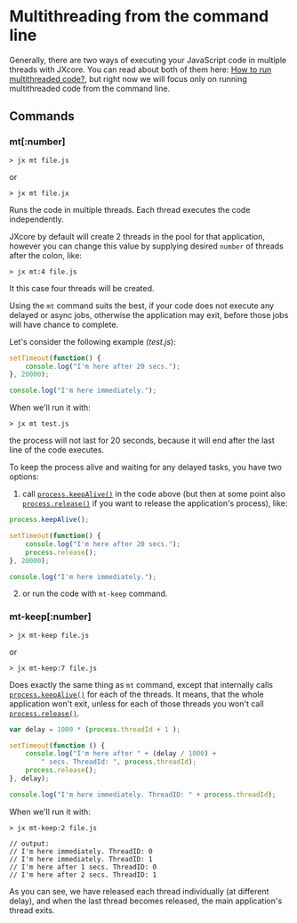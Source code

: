 
# Multithreading from the command line

Generally, there are two ways of executing your JavaScript code in multiple threads with JXcore.
You can read about both of them here: [How to run multithreaded code?](jxcore-feature-multithreading.markdown#how-to-run-multithreaded-code),
but right now we will focus only on running multithreaded code from the command line.

## Commands

### mt[:number]

    > jx mt file.js

or

    > jx mt file.jx

Runs the code in multiple threads. Each thread executes the code independently.

JXcore by default will create 2 threads in the pool for that application, however you can change this value by supplying desired `number` of threads after the colon, like:

    > jx mt:4 file.js

It this case four threads will be created.

Using the `mt` command suits the best, if your code does not execute any delayed or async jobs, otherwise the application may exit, before those jobs will have chance to complete.

Let's consider the following example (*test.js*):

```js
setTimeout(function() {
    console.log("I'm here after 20 secs.");
}, 20000);

console.log("I'm here immediately.");
```

When we'll run it with:

    > jx mt test.js

the process will not last for 20 seconds, because it will end after the last line of the code executes.

To keep the process alive and waiting for any delayed tasks, you have two options:

1) call [`process.keepAlive()`](jxcore-process.markdown#jxcore-process-process-keepalive-timeout) in the code above (but then at some point also [`process.release()`](jxcore-process.markdown#jxcore-process-process-release) if you want to release the application's process), like:

```js
process.keepAlive();

setTimeout(function() {
    console.log("I'm here after 20 secs.");
    process.release();
}, 20000);

console.log("I'm here immediately.");
```

2) or run the code with `mt-keep` command.

### mt-keep[:number]

    > jx mt-keep file.js

or

    > jx mt-keep:7 file.js

Does exactly the same thing as `mt` command, except that internally calls [`process.keepAlive()`](jxcore-process.markdown#jxcore-process-process-keepalive-timeout) for each of the threads.
It means, that the whole application won't exit, unless for each of those threads you won't call  [`process.release()`](jxcore-process.markdown#jxcore-process-process-release).

```js
var delay = 1000 * (process.threadId + 1 );

setTimeout(function () {
    console.log("I'm here after " + (delay / 1000) +
        " secs. ThreadId: ", process.threadId);
    process.release();
}, delay);

console.log("I'm here immediately. ThreadID: " + process.threadId);
```

When we'll run it with:

    > jx mt-keep:2 file.js

    // output:
    // I'm here immediately. ThreadID: 0
    // I'm here immediately. ThreadID: 1
    // I'm here after 1 secs. ThreadID: 0
    // I'm here after 2 secs. ThreadID: 1

As you can see, we have released each thread individually (at different delay), and when the last thread becomes released, the main application's thread exits.

